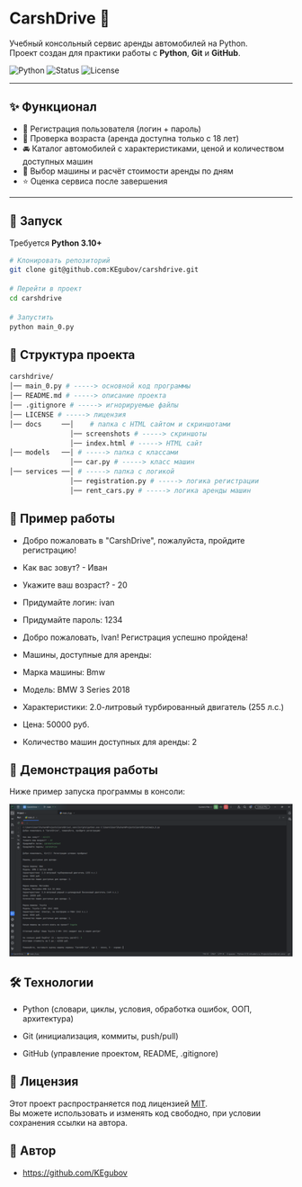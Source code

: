 # CarshDrive 🚗

Учебный консольный сервис аренды автомобилей на Python.  
Проект создан для практики работы с **Python**, **Git** и **GitHub**.

![Python](https://img.shields.io/badge/python-3.10%2B-blue)
![Status](https://img.shields.io/badge/status-learning-green)
![License](https://img.shields.io/badge/license-MIT-orange)

---

## ✨ Функционал
- 🔐 Регистрация пользователя (логин + пароль)  
- 👶 Проверка возраста (аренда доступна только с 18 лет)  
- 🚘 Каталог автомобилей с характеристиками, ценой и количеством доступных машин  
- 📅 Выбор машины и расчёт стоимости аренды по дням  
- ⭐ Оценка сервиса после завершения  

---

## 🚀 Запуск
Требуется **Python 3.10+**  

```bash
# Клонировать репозиторий
git clone git@github.com:KEgubov/carshdrive.git

# Перейти в проект
cd carshdrive

# Запустить
python main_0.py
```
## 📂 Структура проекта

```bash
carshdrive/
│── main_0.py # -----> основной код программы
│── README.md # -----> описание проекта
│── .gitignore # -----> игнорируемые файлы
│── LICENSE # -----> лицензия
│── docs     ──│    # папка с HTML сайтом и скриншотами
               │── screenshots # -----> скриншоты
               │── index.html # -----> HTML сайт
│── models   ──│ # -----> папка с классами
               │── car.py # -----> класс машин
│── services ──│ # -----> папка с логикой 
               │── registration.py # -----> логика регистрации
               │── rent_cars.py # -----> логика аренды машин
```

## 📸 Пример работы

- Добро пожаловать в "CarshDrive", пожалуйста, пройдите регистрацию!
- Как вас зовут? - Иван
- Укажите ваш возраст? - 20
- Придумайте логин: ivan
- Придумайте пароль: 1234

- Добро пожаловать, Ivan! Регистрация успешно пройдена!

- Машины, доступные для аренды:
- Марка машины: Bmw 
- Модель: BMW 3 Series 2018 
- Характеристики: 2.0-литровый турбированный двигатель (255 л.с.)
- Цена: 50000 руб.
- Количество машин доступных для аренды: 2

## 📸 Демонстрация работы

Ниже пример запуска программы в консоли:

![Демонстрация работы](./demo.png)


## 🛠 Технологии

- Python (словари, циклы, условия, обработка ошибок, ООП, архитектура)

- Git (инициализация, коммиты, push/pull)

- GitHub (управление проектом, README, .gitignore)

## 📜 Лицензия
Этот проект распространяется под лицензией [MIT](./LICENSE).  
Вы можете использовать и изменять код свободно, при условии сохранения ссылки на автора.

## 👤 Автор

- https://github.com/KEgubov
